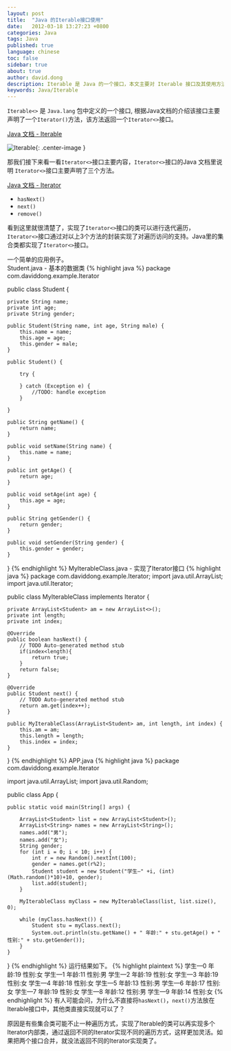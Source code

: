 ```yaml
---
layout: post
title:  "Java 的Iterable接口使用"
date:   2012-03-18 13:27:23 +0800
categories: Java
tags: Java
published: true
language: chinese
toc: false
sidebar: true
about: true
author: david.dong
description: Iterable 是 Java 的一个接口，本文主要对 Iterable 接口及其使用方法做了说明，给出了应用举例。
keywords: Java/Iterable
---
```

`Iterable<>` 是 `Java.lang` 包中定义的一个接口, 
根据Java文档的介绍该接口主要声明了一个`Iterator()`方法，该方法返回一个`Iterator<>`接口。   

[Java 文档 - Iterable](https://docs.oracle.com/javase/8/docs/api/)<br>

![Iterable]({{site.cdn_baseurl}}/assets/image/java-iterable-function.png){: .center-image }
<br>

那我们接下来看一看`Iterator<>`接口主要内容，`Iterator<>`接口的Java 文档里说明
`Iterator<>`接口主要声明了三个方法。   

[Java 文档 - Iterator](https://docs.oracle.com/javase/8/docs/api/)

+ `hasNext()`
+ `next()`
+ `remove()`

看到这里就很清楚了，实现了`Iterator<>`接口的类可以进行迭代遍历，`Iterator<>`接口通过对以上3个方法的封装实现了对遍历访问的支持。Java里的集合类都实现了`Iterator<>`接口。

一个简单的应用例子。   
Student.java - 基本的数据类
{% highlight java %}
package com.daviddong.example.Iterator

public class Student {

    private String name;
    private int age;
    private String gender;

    public Student(String name, int age, String male) {
        this.name = name;
        this.age = age;
        this.gender = male;
    }

    public Student() {
        
        try {
            
        } catch (Exception e) { 
            //TODO: handle exception
        }

    }

    public String getName() {
        return name;
    }

    public void setName(String name) {
        this.name = name;
    }

    public int getAge() {
        return age;
    }

    public void setAge(int age) {
        this.age = age;
    }

    public String getGender() {
        return gender;
    }

    public void setGender(String gender) {
        this.gender = gender;
    }

}
{% endhighlight %}
MyIterableClass.java - 实现了Iterator接口
{% highlight java %}
package com.daviddong.example.Iterator;
import java.util.ArrayList;
import java.util.Iterator;

public class MyIterableClass implements Iterator {

    private ArrayList<Student> am = new ArrayList<>();
    private int length;
    private int index;

    @Override
    public boolean hasNext() {
        // TODO Auto-generated method stub
        if(index<length){
            return true;
        }
        return false;
    }

    @Override
    public Student next() {
        // TODO Auto-generated method stub
        return am.get(index++);
    }

    public MyIterableClass(ArrayList<Student> am, int length, int index) {
        this.am = am;
        this.length = length;
        this.index = index;
    }

}
{% endhighlight %}
APP.java
{% highlight java %}
package com.daviddong.example.Iterator

import java.util.ArrayList;
import java.util.Random;

public class App {
    
    public static void main(String[] args) {

        ArrayList<Student> list = new ArrayList<Student>();
        ArrayList<String> names = new ArrayList<String>();
        names.add("男");
        names.add("女");
        String gender;
        for (int i = 0; i < 10; i++) {
            int r = new Random().nextInt(100);
            gender = names.get(r%2);
            Student student = new Student("学生—" +i, (int)(Math.random()*10)+10, gender);
            list.add(student);
        }

        MyIterableClass myClass = new MyIterableClass(list, list.size(), 0);

        while (myClass.hasNext()) {
            Student stu = myClass.next();
            System.out.println(stu.getName() + " 年龄:" + stu.getAge() + " 性别:" + stu.getGender());
        }
    }
}
{% endhighlight %}
运行结果如下。
{% highlight plaintext %}
学生—0 年龄:19 性别:女
学生—1 年龄:11 性别:男
学生—2 年龄:19 性别:女
学生—3 年龄:19 性别:女
学生—4 年龄:18 性别:女
学生—5 年龄:13 性别:男
学生—6 年龄:17 性别:女
学生—7 年龄:19 性别:女
学生—8 年龄:12 性别:男
学生—9 年龄:14 性别:女
{% endhighlight %}
有人可能会问，为什么不直接将`hasNext()`，`next()`方法放在Iterable接口中，其他类直接实现就可以了？

原因是有些集合类可能不止一种遍历方式，实现了Iterable的类可以再实现多个Iterator内部类，通过返回不同的Iterator实现不同的遍历方式，这样更加灵活。如果把两个接口合并，就没法返回不同的Iterator实现类了。
<br>
